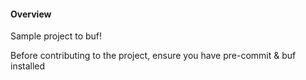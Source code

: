 #### Overview
Sample project to buf!

<!--  -->
Before contributing to the project, ensure you have pre-commit & buf installed
